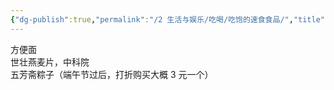 ```yaml
---
{"dg-publish":true,"permalink":"/2 生活与娱乐/吃喝/吃饱的速食食品/","title":"吃饱的速食食品"}
---
```



方便面  
世壮燕麦片，中科院  
五芳斋粽子（端午节过后，打折购买大概 3 元一个）
